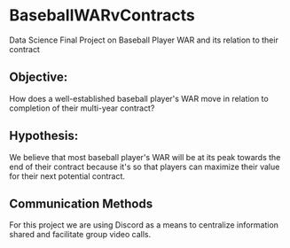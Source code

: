 # BaseballWARvContracts
Data Science Final Project on Baseball Player WAR and its relation to their contract

## Objective: 
How does a well-established baseball player's WAR move in relation to completion of their multi-year contract? 
## Hypothesis:
We believe that most baseball player's WAR will be at its peak towards the end of their contract because it's so that players can maximize their value for their next potential contract.
## Communication Methods
For this project we are using Discord as a means to centralize information shared and facilitate group video calls. 
